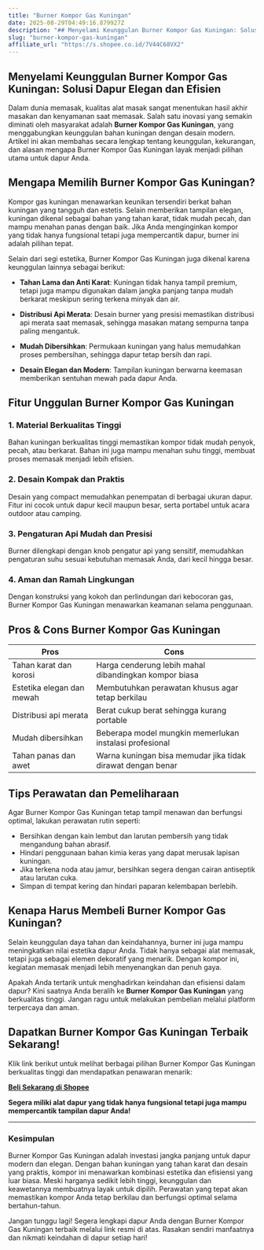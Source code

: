 ```yaml
---
title: "Burner Kompor Gas Kuningan"
date: 2025-08-29T04:49:16.879927Z
description: "## Menyelami Keunggulan Burner Kompor Gas Kuningan: Solusi Dapur Elegan dan Efisien..."
slug: "burner-kompor-gas-kuningan"
affiliate_url: "https://s.shopee.co.id/7V44C68VX2"
---
```

## Menyelami Keunggulan Burner Kompor Gas Kuningan: Solusi Dapur Elegan dan Efisien

Dalam dunia memasak, kualitas alat masak sangat menentukan hasil akhir masakan dan kenyamanan saat memasak. Salah satu inovasi yang semakin diminati oleh masyarakat adalah **Burner Kompor Gas Kuningan**, yang menggabungkan keunggulan bahan kuningan dengan desain modern. Artikel ini akan membahas secara lengkap tentang keunggulan, kekurangan, dan alasan mengapa Burner Kompor Gas Kuningan layak menjadi pilihan utama untuk dapur Anda.

## Mengapa Memilih Burner Kompor Gas Kuningan?

Kompor gas kuningan menawarkan keunikan tersendiri berkat bahan kuningan yang tangguh dan estetis. Selain memberikan tampilan elegan, kuningan dikenal sebagai bahan yang tahan karat, tidak mudah pecah, dan mampu menahan panas dengan baik. Jika Anda menginginkan kompor yang tidak hanya fungsional tetapi juga mempercantik dapur, burner ini adalah pilihan tepat.

Selain dari segi estetika, Burner Kompor Gas Kuningan juga dikenal karena keunggulan lainnya sebagai berikut:

- **Tahan Lama dan Anti Karat**: Kuningan tidak hanya tampil premium, tetapi juga mampu digunakan dalam jangka panjang tanpa mudah berkarat meskipun sering terkena minyak dan air.
  
- **Distribusi Api Merata**: Desain burner yang presisi memastikan distribusi api merata saat memasak, sehingga masakan matang sempurna tanpa paling mengantuk.
  
- **Mudah Dibersihkan**: Permukaan kuningan yang halus memudahkan proses pembersihan, sehingga dapur tetap bersih dan rapi.
  
- **Desain Elegan dan Modern**: Tampilan kuningan berwarna keemasan memberikan sentuhan mewah pada dapur Anda.

## Fitur Unggulan Burner Kompor Gas Kuningan

### 1. Material Berkualitas Tinggi

Bahan kuningan berkualitas tinggi memastikan kompor tidak mudah penyok, pecah, atau berkarat. Bahan ini juga mampu menahan suhu tinggi, membuat proses memasak menjadi lebih efisien.

### 2. Desain Kompak dan Praktis

Desain yang compact memudahkan penempatan di berbagai ukuran dapur. Fitur ini cocok untuk dapur kecil maupun besar, serta portabel untuk acara outdoor atau camping.

### 3. Pengaturan Api Mudah dan Presisi

Burner dilengkapi dengan knob pengatur api yang sensitif, memudahkan pengaturan suhu sesuai kebutuhan memasak Anda, dari kecil hingga besar.

### 4. Aman dan Ramah Lingkungan

Dengan konstruksi yang kokoh dan perlindungan dari kebocoran gas, Burner Kompor Gas Kuningan menawarkan keamanan selama penggunaan.

## Pros & Cons Burner Kompor Gas Kuningan

| **Pros** | **Cons** |
| --- | --- |
| Tahan karat dan korosi | Harga cenderung lebih mahal dibandingkan kompor biasa |
| Estetika elegan dan mewah | Membutuhkan perawatan khusus agar tetap berkilau |
| Distribusi api merata | Berat cukup berat sehingga kurang portable |
| Mudah dibersihkan | Beberapa model mungkin memerlukan instalasi profesional |
| Tahan panas dan awet | Warna kuningan bisa memudar jika tidak dirawat dengan benar |

## Tips Perawatan dan Pemeliharaan

Agar Burner Kompor Gas Kuningan tetap tampil menawan dan berfungsi optimal, lakukan perawatan rutin seperti:

- Bersihkan dengan kain lembut dan larutan pembersih yang tidak mengandung bahan abrasif.
- Hindari penggunaan bahan kimia keras yang dapat merusak lapisan kuningan.
- Jika terkena noda atau jamur, bersihkan segera dengan cairan antiseptik atau larutan cuka.
- Simpan di tempat kering dan hindari paparan kelembapan berlebih.

## Kenapa Harus Membeli Burner Kompor Gas Kuningan?

Selain keunggulan daya tahan dan keindahannya, burner ini juga mampu meningkatkan nilai estetika dapur Anda. Tidak hanya sebagai alat memasak, tetapi juga sebagai elemen dekoratif yang menarik. Dengan kompor ini, kegiatan memasak menjadi lebih menyenangkan dan penuh gaya.

Apakah Anda tertarik untuk menghadirkan keindahan dan efisiensi dalam dapur? Kini saatnya Anda beralih ke **Burner Kompor Gas Kuningan** yang berkualitas tinggi. Jangan ragu untuk melakukan pembelian melalui platform terpercaya dan aman.

## Dapatkan Burner Kompor Gas Kuningan Terbaik Sekarang!

Klik link berikut untuk melihat berbagai pilihan Burner Kompor Gas Kuningan berkualitas tinggi dan mendapatkan penawaran menarik: 

[**Beli Sekarang di Shopee**](https://s.shopee.co.id/7V44C68VX2)

**Segera miliki alat dapur yang tidak hanya fungsional tetapi juga mampu mempercantik tampilan dapur Anda!**

---

### Kesimpulan

Burner Kompor Gas Kuningan adalah investasi jangka panjang untuk dapur modern dan elegan. Dengan bahan kuningan yang tahan karat dan desain yang praktis, kompor ini menawarkan kombinasi estetika dan efisiensi yang luar biasa. Meski harganya sedikit lebih tinggi, keunggulan dan keawetannya membuatnya layak untuk dipilih. Perawatan yang tepat akan memastikan kompor Anda tetap berkilau dan berfungsi optimal selama bertahun-tahun.

Jangan tunggu lagi! Segera lengkapi dapur Anda dengan Burner Kompor Gas Kuningan terbaik melalui link resmi di atas. Rasakan sendiri manfaatnya dan nikmati keindahan di dapur setiap hari!